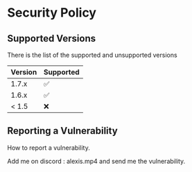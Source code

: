# Security Policy

## Supported Versions

There is the list of the supported and unsupported versions

| Version | Supported          |
| ------- | ------------------ |
|  1.7.x  | :white_check_mark: |
|  1.6.x  | :white_check_mark: |
| < 1.5   | :x:                |

## Reporting a Vulnerability

How to report a vulnerability.

Add me on discord : alexis.mp4 and send me the vulnerability.
